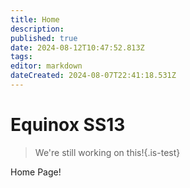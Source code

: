 ```yaml
---
title: Home
description: 
published: true
date: 2024-08-12T10:47:52.813Z
tags: 
editor: markdown
dateCreated: 2024-08-07T22:41:18.531Z
---
```


# Equinox SS13
> We're still working on this!{.is-test}

Home Page!

